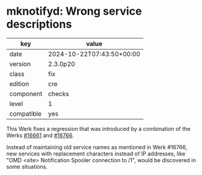 [//]: # (werk v2)
# mknotifyd: Wrong service descriptions

key        | value
---------- | ---
date       | 2024-10-22T07:43:50+00:00
version    | 2.3.0p20
class      | fix
edition    | cre
component  | checks
level      | 1
compatible | yes

This Werk fixes a regression that was introduced by a combination of the Werks [#16661](https://checkmk.com/werk/16661) and [#16766](https://checkmk.com/werk/16766).

Instead of maintaining old service names as mentioned in Werk #16766, new services with replacement characters instead of IP addresses, like "OMD \<site\> Notification Spooler connection to /1", would be discovered in some situations.
